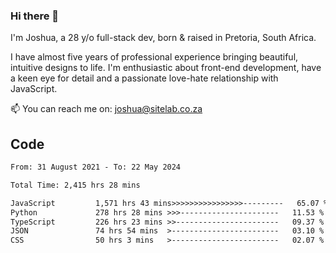 ### Hi there 👋

I'm Joshua, a 28 y/o full-stack dev, born & raised in Pretoria, South Africa. 

I have almost five years of professional experience bringing beautiful, intuitive designs to life. I'm enthusiastic about front-end development, have a keen eye for detail and a passionate love-hate relationship with JavaScript.

📫 You can reach me on: joshua@sitelab.co.za

## **Code**

<!--START_SECTION:waka-->

```txt
From: 31 August 2021 - To: 22 May 2024

Total Time: 2,415 hrs 28 mins

JavaScript         1,571 hrs 43 mins>>>>>>>>>>>>>>>>---------   65.07 %
Python             278 hrs 28 mins >>>----------------------   11.53 %
TypeScript         226 hrs 23 mins >>-----------------------   09.37 %
JSON               74 hrs 54 mins  >------------------------   03.10 %
CSS                50 hrs 3 mins   >------------------------   02.07 %
```

<!--END_SECTION:waka-->

